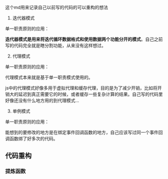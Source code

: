 这个md用来记录自己以前写的代码的可以重构的想法

1. 迭代器模式

单一职责原则的应用：

**迭代器模式是用来将迭代循环数据格式和使用数据两个功能分开的模式**。自己之前写的代码完全就是瞎分割功能，从来没有这样想过。

2. 代理模式

单一职责原则的应用：

代理模式本来就是基于单一职责模式使用的。

js中的代理模式好像多用于虚拟代理和缓存代理，目的是为了减少开销，比如将开销大的延迟到真正需要它的时候，或者缓存一些复杂计算的结果。自己写的代码里好像还没有什么地方用的到代理模式...

3. 单例模式

单一职责原则的应用：

能想到的要修改的地方是在绑定事件回调函数的地方，自己应该写过同一个事件回调函数绑了好多次的代码。





## 代码重构

### 提炼函数

